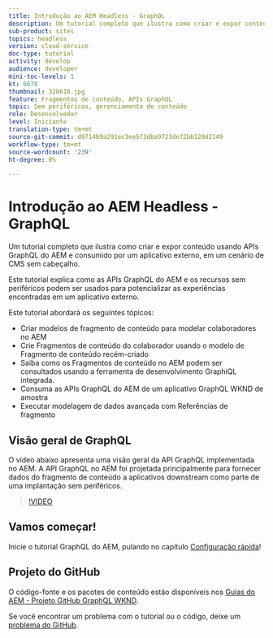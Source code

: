 ```yaml
---
title: Introdução ao AEM Headless - GraphQL
description: Um tutorial completo que ilustra como criar e expor conteúdo usando APIs GraphQL do AEM.
sub-product: sites
topics: headless
version: cloud-service
doc-type: tutorial
activity: develop
audience: developer
mini-toc-levels: 1
kt: 6678
thumbnail: 328618.jpg
feature: Fragmentos de conteúdo, APIs GraphQL
topic: Sem periféricos, gerenciamento de conteúdo
role: Desenvolvedor
level: Iniciante
translation-type: tm+mt
source-git-commit: d9714b9a291ec3ee5f3dba9723de72bb120d2149
workflow-type: tm+mt
source-wordcount: '239'
ht-degree: 0%

---
```



# Introdução ao AEM Headless - GraphQL

Um tutorial completo que ilustra como criar e expor conteúdo usando APIs GraphQL do AEM e consumido por um aplicativo externo, em um cenário de CMS sem cabeçalho.

Este tutorial explica como as APIs GraphQL do AEM e os recursos sem periféricos podem ser usados para potencializar as experiências encontradas em um aplicativo externo.

Este tutorial abordará os seguintes tópicos:

* Criar modelos de fragmento de conteúdo para modelar colaboradores no AEM
* Crie Fragmentos de conteúdo do colaborador usando o modelo de Fragmento de conteúdo recém-criado
* Saiba como os Fragmentos de conteúdo no AEM podem ser consultados usando a ferramenta de desenvolvimento GraphiQL integrada.
* Consuma as APIs GraphQL do AEM de um aplicativo GraphQL WKND de amostra
* Executar modelagem de dados avançada com Referências de fragmento

## Visão geral de GraphQL

O vídeo abaixo apresenta uma visão geral da API GraphQL implementada no AEM. A API GraphQL no AEM foi projetada principalmente para fornecer dados do fragmento de conteúdo a aplicativos downstream como parte de uma implantação sem periféricos.

>[!VIDEO](https://video.tv.adobe.com/v/328618/?quality=12&learn=on)

## Vamos começar!

Inicie o tutorial GraphQL do AEM, pulando no capítulo [Configuração rápida](./setup.md)!

## Projeto do GitHub

O código-fonte e os pacotes de conteúdo estão disponíveis nos [Guias do AEM - Projeto GitHub GraphQL WKND](https://github.com/adobe/aem-guides-wknd-graphql).

Se você encontrar um problema com o tutorial ou o código, deixe um [problema do GitHub](https://github.com/adobe/aem-guides-wknd-graphql/issues).
